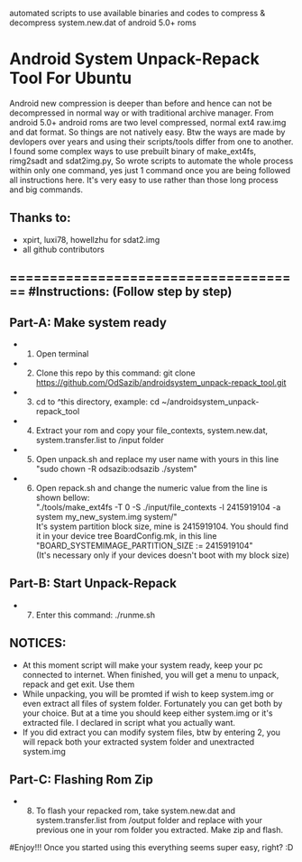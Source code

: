 automated scripts to use available binaries and codes to compress & decompress system.new.dat of android 5.0+ roms
# Android System Unpack-Repack Tool For Ubuntu
Android new compression is deeper than before and hence can not be decompressed in normal way or with traditional archive manager. From android 5.0+ android roms are two level compressed, normal ext4 raw.img and dat format. So things are not natively easy.
Btw the ways are made by devlopers over years and using their scripts/tools differ from one to another. I found some complex ways to use prebuilt binary of make_ext4fs, rimg2sadt and sdat2img.py, So wrote scripts to automate the whole process within only one command, yes just 1 command once you are being followed all instructions here. It's very easy to use rather than those long process and big commands.

Thanks to: 
------------------------------------
- xpirt, luxi78, howellzhu for sdat2.img
- all github contributors

=====================================
#Instructions: (Follow step by step)
------------------------------------

Part-A: Make system ready
------------------------------------
- 1. Open terminal
- 2. Clone this repo by this command: git clone https://github.com/OdSazib/androidsystem_unpack-repack_tool.git
- 3. cd to ^this directory, example: cd ~/androidsystem_unpack-repack_tool
- 4. Extract your rom and copy your file_contexts, system.new.dat, system.transfer.list to /input folder
- 5. Open unpack.sh and replace my user name with yours in this line "sudo chown -R odsazib:odsazib ./system"
- 6. Open repack.sh and change the numeric value from the line is shown bellow:<br/>
   "./tools/make_ext4fs -T 0 -S ./input/file_contexts -l 2415919104 -a system my_new_system.img system/" <br/>
   It's system partition block size, mine is 2415919104. You should find it in your device tree BoardConfig.mk, in this line "BOARD_SYSTEMIMAGE_PARTITION_SIZE := 2415919104" <br/>(It's necessary only if your devices doesn't boot with my block size)

Part-B: Start Unpack-Repack
------------------------------------
- 7. Enter this command: ./runme.sh

NOTICES:
--------
- At this moment script will make your system ready, keep your pc connected to internet. When finished, you will get a menu to unpack, repack and get exit. Use them 
- While unpacking, you will be promted if wish to keep system.img or even extract all files of system folder. Fortunately you can get both by your choice. But at a time you should keep either system.img or it's extracted file. I declared in script what you actually want.
- If you did extract you can modify system files, btw by entering 2, you will repack both your extracted system folder and unextracted system.img

Part-C: Flashing Rom Zip
------------------------------------
- 8. To flash your repacked rom, take system.new.dat and system.transfer.list from /output folder and replace with your previous one in your rom folder you extracted. Make zip and flash.

#Enjoy!!!
Once you started using this everything seems super easy, right? :D
